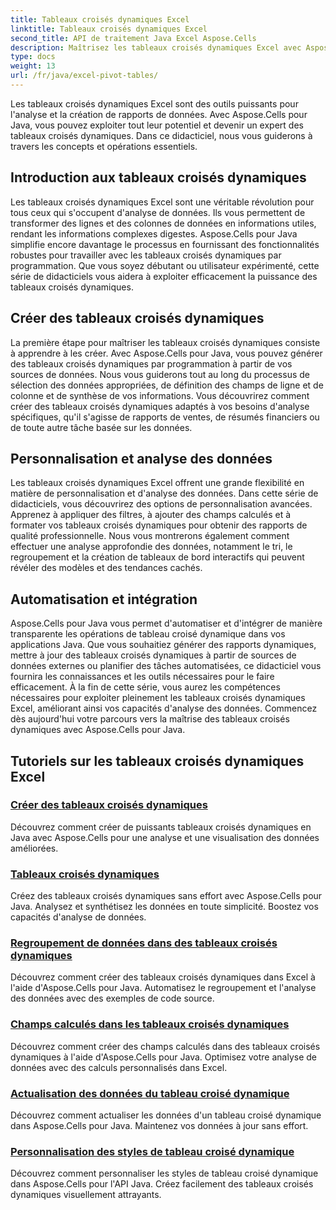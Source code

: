 ```yaml
---
title: Tableaux croisés dynamiques Excel
linktitle: Tableaux croisés dynamiques Excel
second_title: API de traitement Java Excel Aspose.Cells
description: Maîtrisez les tableaux croisés dynamiques Excel avec Aspose.Cells pour Java. Apprenez à créer, personnaliser et analyser des données sans effort.
type: docs
weight: 13
url: /fr/java/excel-pivot-tables/
---
```

Les tableaux croisés dynamiques Excel sont des outils puissants pour l'analyse et la création de rapports de données. Avec Aspose.Cells pour Java, vous pouvez exploiter tout leur potentiel et devenir un expert des tableaux croisés dynamiques. Dans ce didacticiel, nous vous guiderons à travers les concepts et opérations essentiels.

## Introduction aux tableaux croisés dynamiques
Les tableaux croisés dynamiques Excel sont une véritable révolution pour tous ceux qui s'occupent d'analyse de données. Ils vous permettent de transformer des lignes et des colonnes de données en informations utiles, rendant les informations complexes digestes. Aspose.Cells pour Java simplifie encore davantage le processus en fournissant des fonctionnalités robustes pour travailler avec les tableaux croisés dynamiques par programmation. Que vous soyez débutant ou utilisateur expérimenté, cette série de didacticiels vous aidera à exploiter efficacement la puissance des tableaux croisés dynamiques.

## Créer des tableaux croisés dynamiques
La première étape pour maîtriser les tableaux croisés dynamiques consiste à apprendre à les créer. Avec Aspose.Cells pour Java, vous pouvez générer des tableaux croisés dynamiques par programmation à partir de vos sources de données. Nous vous guiderons tout au long du processus de sélection des données appropriées, de définition des champs de ligne et de colonne et de synthèse de vos informations. Vous découvrirez comment créer des tableaux croisés dynamiques adaptés à vos besoins d'analyse spécifiques, qu'il s'agisse de rapports de ventes, de résumés financiers ou de toute autre tâche basée sur les données.

## Personnalisation et analyse des données
Les tableaux croisés dynamiques Excel offrent une grande flexibilité en matière de personnalisation et d'analyse des données. Dans cette série de didacticiels, vous découvrirez des options de personnalisation avancées. Apprenez à appliquer des filtres, à ajouter des champs calculés et à formater vos tableaux croisés dynamiques pour obtenir des rapports de qualité professionnelle. Nous vous montrerons également comment effectuer une analyse approfondie des données, notamment le tri, le regroupement et la création de tableaux de bord interactifs qui peuvent révéler des modèles et des tendances cachés.

## Automatisation et intégration
Aspose.Cells pour Java vous permet d'automatiser et d'intégrer de manière transparente les opérations de tableau croisé dynamique dans vos applications Java. Que vous souhaitiez générer des rapports dynamiques, mettre à jour des tableaux croisés dynamiques à partir de sources de données externes ou planifier des tâches automatisées, ce didacticiel vous fournira les connaissances et les outils nécessaires pour le faire efficacement. À la fin de cette série, vous aurez les compétences nécessaires pour exploiter pleinement les tableaux croisés dynamiques Excel, améliorant ainsi vos capacités d'analyse des données. Commencez dès aujourd'hui votre parcours vers la maîtrise des tableaux croisés dynamiques avec Aspose.Cells pour Java.

## Tutoriels sur les tableaux croisés dynamiques Excel
### [Créer des tableaux croisés dynamiques](./creating-pivot-tables/)
Découvrez comment créer de puissants tableaux croisés dynamiques en Java avec Aspose.Cells pour une analyse et une visualisation des données améliorées.
### [Tableaux croisés dynamiques](./dynamic-pivot-tables/)
Créez des tableaux croisés dynamiques sans effort avec Aspose.Cells pour Java. Analysez et synthétisez les données en toute simplicité. Boostez vos capacités d'analyse de données.
### [Regroupement de données dans des tableaux croisés dynamiques](./grouping-data-in-pivot-tables/)
Découvrez comment créer des tableaux croisés dynamiques dans Excel à l'aide d'Aspose.Cells pour Java. Automatisez le regroupement et l'analyse des données avec des exemples de code source.
### [Champs calculés dans les tableaux croisés dynamiques](./calculated-fields-in-pivot-tables/)
Découvrez comment créer des champs calculés dans des tableaux croisés dynamiques à l'aide d'Aspose.Cells pour Java. Optimisez votre analyse de données avec des calculs personnalisés dans Excel.
### [Actualisation des données du tableau croisé dynamique](./refreshing-pivot-table-data/)
Découvrez comment actualiser les données d'un tableau croisé dynamique dans Aspose.Cells pour Java. Maintenez vos données à jour sans effort.
### [Personnalisation des styles de tableau croisé dynamique](./customizing-pivot-table-styles/)
Découvrez comment personnaliser les styles de tableau croisé dynamique dans Aspose.Cells pour l'API Java. Créez facilement des tableaux croisés dynamiques visuellement attrayants.